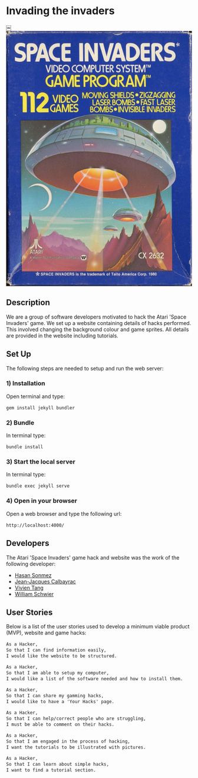 # Invading the invaders

￼ ![alt text](./images/SpaceInvaders.jpg?raw=true)

## Description
We are a group of software developers motivated to hack the Atari 'Space Invaders' game. We set up a website containing details of hacks performed. This involved changing the background colour and game sprites. All details are provided in the website including tutorials.

## Set Up
The following steps are needed to setup and run the web server:

### 1) Installation
Open terminal and type:
```
gem install jekyll bundler
```
### 2) Bundle
In terminal type:
```
bundle install
```
### 3) Start the local server
In terminal type:
```
bundle exec jekyll serve
```
### 4) Open in your browser
Open a web browser and type the following url:
```
http://localhost:4000/
```

## Developers
The Atari 'Space Invaders' game hack and website was the work of the following developer:

- [Hasan Sonmez](https://github.com/UltimateCoder00)
- [Jean-Jacques Calbayrac](https://github.com/gekographe)
- [Vivien Tang](https://github.com/honjintang)
- [William Schwier](https://github.com/w-schwier)

## User Stories
Below is a list of the user stories used to develop a minimum viable product (MVP), website and game hacks:

```
As a Hacker,
So that I can find information easily,
I would like the website to be structured.
```

```
As a Hacker,
So that I am able to setup my computer,
I would like a list of the software needed and how to install them.
```

```
As a Hacker,
So that I can share my gamming hacks,
I would like to have a 'Your Hacks' page.
```

```
As a Hacker,
So that I can help/correct people who are struggling,
I must be able to comment on their hacks.
```

```
As a Hacker,
So that I am engaged in the process of hacking,
I want the tutorials to be illustrated with pictures.
```

```
As a Hacker,
So that I can learn about simple hacks,
I want to find a tutorial section.
```
